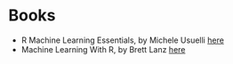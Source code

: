 # Books
* R Machine Learning Essentials, by Michele Usuelli [here](www.amazon.com/Machine-Learning-Essentials-Michele-Usuelli/dp/178398774X)
* Machine Learning With R, by Brett Lanz [here](www.amazon.com/Machine-Learning-R-Brett-Lantz/dp/1782162143)
